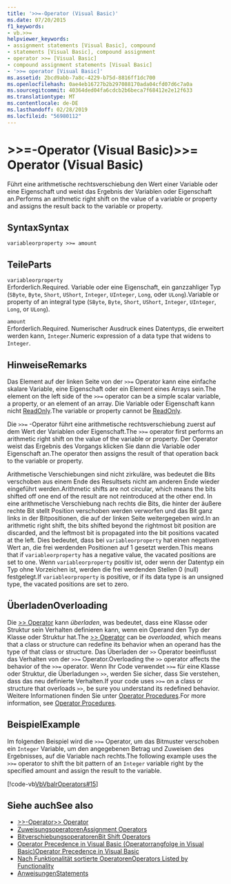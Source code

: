 ```yaml
---
title: '>>=-Operator (Visual Basic)'
ms.date: 07/20/2015
f1_keywords:
- vb.>>=
helpviewer_keywords:
- assignment statements [Visual Basic], compound
- statements [Visual Basic], compound assignment
- operator >>= [Visual Basic]
- compound assignment statements [Visual Basic]
- '>>= operator [Visual Basic]'
ms.assetid: 2bcd9abb-7a8c-4229-b75d-8816ff1dc700
ms.openlocfilehash: 0ae4eb16727b2b297088170ada04cfd07d6c7a0a
ms.sourcegitcommit: 40364ded04fa6cdcb2b6beca7f68412e2e12f633
ms.translationtype: MT
ms.contentlocale: de-DE
ms.lasthandoff: 02/28/2019
ms.locfileid: "56980112"
---
```

# <a name="-operator-visual-basic"></a><span data-ttu-id="f7611-102">>>=-Operator (Visual Basic)</span><span class="sxs-lookup"><span data-stu-id="f7611-102">>>= Operator (Visual Basic)</span></span>
<span data-ttu-id="f7611-103">Führt eine arithmetische rechtsverschiebung den Wert einer Variable oder eine Eigenschaft und weist das Ergebnis der Variablen oder Eigenschaft an.</span><span class="sxs-lookup"><span data-stu-id="f7611-103">Performs an arithmetic right shift on the value of a variable or property and assigns the result back to the variable or property.</span></span>  
  
## <a name="syntax"></a><span data-ttu-id="f7611-104">Syntax</span><span class="sxs-lookup"><span data-stu-id="f7611-104">Syntax</span></span>  
  
```  
variableorproperty >>= amount  
```  
  
## <a name="parts"></a><span data-ttu-id="f7611-105">Teile</span><span class="sxs-lookup"><span data-stu-id="f7611-105">Parts</span></span>  
 `variableorproperty`  
 <span data-ttu-id="f7611-106">Erforderlich.</span><span class="sxs-lookup"><span data-stu-id="f7611-106">Required.</span></span> <span data-ttu-id="f7611-107">Variable oder eine Eigenschaft, ein ganzzahliger Typ (`SByte`, `Byte`, `Short`, `UShort`, `Integer`, `UInteger`, `Long`, oder `ULong`).</span><span class="sxs-lookup"><span data-stu-id="f7611-107">Variable or property of an integral type (`SByte`, `Byte`, `Short`, `UShort`, `Integer`, `UInteger`, `Long`, or `ULong`).</span></span>  
  
 `amount`  
 <span data-ttu-id="f7611-108">Erforderlich.</span><span class="sxs-lookup"><span data-stu-id="f7611-108">Required.</span></span> <span data-ttu-id="f7611-109">Numerischer Ausdruck eines Datentyps, die erweitert werden kann, `Integer`.</span><span class="sxs-lookup"><span data-stu-id="f7611-109">Numeric expression of a data type that widens to `Integer`.</span></span>  
  
## <a name="remarks"></a><span data-ttu-id="f7611-110">Hinweise</span><span class="sxs-lookup"><span data-stu-id="f7611-110">Remarks</span></span>  
 <span data-ttu-id="f7611-111">Das Element auf der linken Seite von der `>>=` Operator kann eine einfache skalare Variable, eine Eigenschaft oder ein Element eines Arrays sein.</span><span class="sxs-lookup"><span data-stu-id="f7611-111">The element on the left side of the `>>=` operator can be a simple scalar variable, a property, or an element of an array.</span></span> <span data-ttu-id="f7611-112">Die Variable oder Eigenschaft kann nicht [ReadOnly](../../../visual-basic/language-reference/modifiers/readonly.md).</span><span class="sxs-lookup"><span data-stu-id="f7611-112">The variable or property cannot be [ReadOnly](../../../visual-basic/language-reference/modifiers/readonly.md).</span></span>  
  
 <span data-ttu-id="f7611-113">Die `>>=` -Operator führt eine arithmetische rechtsverschiebung zuerst auf dem Wert der Variablen oder Eigenschaft.</span><span class="sxs-lookup"><span data-stu-id="f7611-113">The `>>=` operator first performs an arithmetic right shift on the value of the variable or property.</span></span> <span data-ttu-id="f7611-114">Der Operator weist das Ergebnis des Vorgangs klicken Sie dann die Variable oder Eigenschaft an.</span><span class="sxs-lookup"><span data-stu-id="f7611-114">The operator then assigns the result of that operation back to the variable or property.</span></span>  
  
 <span data-ttu-id="f7611-115">Arithmetische Verschiebungen sind nicht zirkuläre, was bedeutet die Bits verschoben aus einem Ende des Resultsets nicht am anderen Ende wieder eingeführt werden.</span><span class="sxs-lookup"><span data-stu-id="f7611-115">Arithmetic shifts are not circular, which means the bits shifted off one end of the result are not reintroduced at the other end.</span></span> <span data-ttu-id="f7611-116">In eine arithmetische Verschiebung nach rechts die Bits, die hinter der äußere rechte Bit stellt Position verschoben werden verworfen und das Bit ganz links in der Bitpositionen, die auf der linken Seite weitergegeben wird.</span><span class="sxs-lookup"><span data-stu-id="f7611-116">In an arithmetic right shift, the bits shifted beyond the rightmost bit position are discarded, and the leftmost bit is propagated into the bit positions vacated at the left.</span></span> <span data-ttu-id="f7611-117">Dies bedeutet, dass bei `variableorproperty` hat einen negativen Wert an, die frei werdenden Positionen auf 1 gesetzt werden.</span><span class="sxs-lookup"><span data-stu-id="f7611-117">This means that if `variableorproperty` has a negative value, the vacated positions are set to one.</span></span> <span data-ttu-id="f7611-118">Wenn `variableorproperty` positiv ist, oder wenn der Datentyp ein Typ ohne Vorzeichen ist, werden die frei werdenden Stellen 0 (null) festgelegt.</span><span class="sxs-lookup"><span data-stu-id="f7611-118">If `variableorproperty` is positive, or if its data type is an unsigned type, the vacated positions are set to zero.</span></span>  
  
## <a name="overloading"></a><span data-ttu-id="f7611-119">Überladen</span><span class="sxs-lookup"><span data-stu-id="f7611-119">Overloading</span></span>  
 <span data-ttu-id="f7611-120">Die [>> Operator](../../../visual-basic/language-reference/operators/right-shift-operator.md) kann *überladen*, was bedeutet, dass eine Klasse oder Struktur sein Verhalten definieren kann, wenn ein Operand den Typ der Klasse oder Struktur hat.</span><span class="sxs-lookup"><span data-stu-id="f7611-120">The [>> Operator](../../../visual-basic/language-reference/operators/right-shift-operator.md) can be *overloaded*, which means that a class or structure can redefine its behavior when an operand has the type of that class or structure.</span></span> <span data-ttu-id="f7611-121">Das Überladen der `>>` Operator beeinflusst das Verhalten von der `>>=` Operator.</span><span class="sxs-lookup"><span data-stu-id="f7611-121">Overloading the `>>` operator affects the behavior of the `>>=` operator.</span></span> <span data-ttu-id="f7611-122">Wenn Ihr Code verwendet `>>=` für eine Klasse oder Struktur, die Überladungen `>>`, werden Sie sicher, dass Sie verstehen, dass das neu definierte Verhalten.</span><span class="sxs-lookup"><span data-stu-id="f7611-122">If your code uses `>>=` on a class or structure that overloads `>>`, be sure you understand its redefined behavior.</span></span> <span data-ttu-id="f7611-123">Weitere Informationen finden Sie unter [Operator Procedures](../../../visual-basic/programming-guide/language-features/procedures/operator-procedures.md).</span><span class="sxs-lookup"><span data-stu-id="f7611-123">For more information, see [Operator Procedures](../../../visual-basic/programming-guide/language-features/procedures/operator-procedures.md).</span></span>  
  
## <a name="example"></a><span data-ttu-id="f7611-124">Beispiel</span><span class="sxs-lookup"><span data-stu-id="f7611-124">Example</span></span>  
 <span data-ttu-id="f7611-125">Im folgenden Beispiel wird die `>>=` Operator, um das Bitmuster verschoben ein `Integer` Variable, um den angegebenen Betrag und Zuweisen des Ergebnisses, auf die Variable nach rechts.</span><span class="sxs-lookup"><span data-stu-id="f7611-125">The following example uses the `>>=` operator to shift the bit pattern of an `Integer` variable right by the specified amount and assign the result to the variable.</span></span>  
  
 [!code-vb[VbVbalrOperators#15](~/samples/snippets/visualbasic/VS_Snippets_VBCSharp/VbVbalrOperators/VB/Class1.vb#15)]  
  
## <a name="see-also"></a><span data-ttu-id="f7611-126">Siehe auch</span><span class="sxs-lookup"><span data-stu-id="f7611-126">See also</span></span>
- [<span data-ttu-id="f7611-127">>>-Operator</span><span class="sxs-lookup"><span data-stu-id="f7611-127">>> Operator</span></span>](../../../visual-basic/language-reference/operators/right-shift-operator.md)
- [<span data-ttu-id="f7611-128">Zuweisungsoperatoren</span><span class="sxs-lookup"><span data-stu-id="f7611-128">Assignment Operators</span></span>](../../../visual-basic/language-reference/operators/assignment-operators.md)
- [<span data-ttu-id="f7611-129">Bitverschiebungsoperatoren</span><span class="sxs-lookup"><span data-stu-id="f7611-129">Bit Shift Operators</span></span>](../../../visual-basic/language-reference/operators/bit-shift-operators.md)
- [<span data-ttu-id="f7611-130">Operator Precedence in Visual Basic (Operatorrangfolge in Visual Basic)</span><span class="sxs-lookup"><span data-stu-id="f7611-130">Operator Precedence in Visual Basic</span></span>](../../../visual-basic/language-reference/operators/operator-precedence.md)
- [<span data-ttu-id="f7611-131">Nach Funktionalität sortierte Operatoren</span><span class="sxs-lookup"><span data-stu-id="f7611-131">Operators Listed by Functionality</span></span>](../../../visual-basic/language-reference/operators/operators-listed-by-functionality.md)
- [<span data-ttu-id="f7611-132">Anweisungen</span><span class="sxs-lookup"><span data-stu-id="f7611-132">Statements</span></span>](../../../visual-basic/programming-guide/language-features/statements.md)
